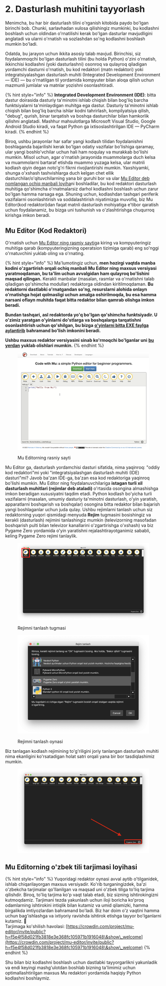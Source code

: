 # 2. Dasturlash muhitini tayyorlash

Menimcha, bu har bir dasturlash tilini o'rganish kitobida paydo bo'lgan birinchi bob. Chunki, sarlavhadan xulosa qilishingiz mumkinki, bu kodlashni boshlash uchun oldindan o'rnatilishi kerak bo'lgan dasturlar mavjudligini anglatadi va ularni o'rnatish va sozlashdan so'ng kodlashni boshlash mumkin bo'ladi.

Odatda, bu jarayon uchun ikkita asosiy talab mavjud. Birinchisi, siz foydalanmoqchi bo'lgan dasturlash tilini (bu holda Python) o'zini o'rnatish, ikkinchisi kodlashni (yoki dasturlashni) osonroq va qulayroq qiladigan yordamchi dasturni o'rnatish, bu kod redaktori (matn redaktori) yoki integratsiyalashgan dasturlash muhiti (Integrated Development Environment — IDE) — bu o'rnatilgan til yordamida kompyuter bilan aloqa qilish uchun mazmunli jumlalar va matnlar yozishni osonlashtiradi.

{% hint style="info" %}
**Integrated Development Environment (IDE)**: bitta dastur doirasida dasturiy ta'minotni ishlab chiqish bilan bog'liq barcha funktsiyalarni ta'minlaydigan muhitga ega dastur. Dasturiy ta'minotni ishlab chiqish bilan bog'liq barcha ishlar kodni tahrirlash, kompilyatsiya qilish, "debug", qurish, binar tarqatish va boshqa dasturchilar bilan hamkorlik qilishni anglatadi. Mashhur mahsulotlarga Microsoft Visual Studio, Google Android Studio kiradi, va faqat Python ga ixtisoslashtirilgan IDE — PyCharm kiradi.
{% endhint %}

Biroq, ushbu jarayonlar har safar yangi kodlash tilidan foydalanishni boshlaganda bajarilishi kerak bo'lgan odatiy vazifalar bo'lishiga qaramay, ular yangi boshlo'vchilar uchun hali ham noqulay va murakkab bo'lishi mumkin. Misol uchun, agar o'rnatish jarayonida muammolarga duch kelsa va muammolarni bartaraf etishda muammo yuzaga kelsa, ular matnli kodlash qiyin degan noto'g'ri fikrni rivojlantirishi mumkin. Yaxshiyamki, shunga o'xshash tashvishlarga duch kelgan chet ellik dasturchilar/o'qituvchilarning yana bir guruhi bor va ular [Mu Editor deb nomlangan ochiq manbali loyiha](https://github.com/mu-editor/mu)ni boshladilar, bu kod redaktori dasturlash muhitiga qo'shimcha o'rnatmalarsiz darhol kodlashni boshlash uchun zarur bo'lgan hamma narsaga ega. Shuning uchun, kodlashdan tashqari periferik vazifalarni osonlashtirish va soddalashtirish niyatimizga muvofiq, biz Mu Editor(kod redaktori)dan faqat matnli dasturlash mohiyatiga e'tibor qaratish uchun foydalanamiz, bu bizga uni tushunish va o'zlashtirishga chuqurroq kirishga imkon beradi.

## Mu Editor (Kod Redaktori)

O'rnatish uchun [Mu Editor ning rasmiy sayti](https://codewith.mu/en/download)ga kiring va kompyuteringiz muhitiga qarab (kompyuteringizning operatsion tizimiga qarab) eng so'nggi o'rnatuvchini yuklab oling va o'rnating.

{% hint style="info" %}
Ma'lumotingiz uchun, **men hozirgi vaqtda manba kodini o'zgartirish orqali ochiq manbali Mu Editor ning maxsus versiyasi yaratmoqdaman, bu ta'lim uchun avvalgidan ham qulayroq bo'lishini maqsad qilingan.** Kerakli manbalar (masalan, rasmlar va o'rnatishni talab qiladigan qo'shimcha modullar) redaktorga oldindan kiritilmoqdaman. **Bu redaktorni dastlabki o'rnatgandan so'ng, resurslarni alohida onlayn o'rnatishga hojat qolmasligi uchun amalga oshirilmoqda, bu esa hamma narsani oflayn muhitda faqat bitta redaktor bilan qamrab olishga imkon beradi.**

**Bundan tashqari, asl redaktorda yo'q bo'lgan qo'shimcha funktsiyadir. U o'zimiz yaratgan o'yinlarni do'stlarga va boshqalarga tarqatishni osonlashtirish uchun qo'shilgan, bu bizga** [**o'yinlarni bitta EXE faylga aylantirib**](ilova/exe.md) **bahramand bo'lish imkonini beradi.**&#x20;

**Ushbu maxsus redaktor versiyasini sinab ko'rmoqchi bo'lganlar uni** [**bu yerdan**](https://github.com/roboticsware/mu/releases/) **yuklab olishlari mumkin.**
{% endhint %}

<figure><img src=".gitbook/assets/image (40).png" alt=""><figcaption><p>Mu Editorning rasniy sayti</p></figcaption></figure>

Mu Editor ga, dasturlash yordamchisi dasturi sifatida, nima yaqinroq: "oddiy kod redaktori"mi yoki "integratsiyalashgan dasturlash muhiti (IDE) dasturi"mi? Javob ba'zan IDE-ga, ba'zan esa kod redaktoriga yaqinroq bo'lishi mumkin. Mu Editor ning foydalanuvchilariga **istagan turli xil dasturlash muhitlari (rejimlar deb ataladi)** o'rtasida osongina almashishga imkon beradigan xususiyatni taqdim etadi. Python kodlash bo'yicha turli vazifalarni (masalan, umumiy dasturiy ta'minotni dasturlash, o'yin yaratish, apparatlarni boshqarish va boshqalar) osongina bitta redaktor bilan bajarish yangi boshlaganlar uchun juda qulay. Ushbu rejimlarni tanlash uchun siz redaktorning yuqori qismidagi menyuda **Rejim** tugmasini bosishingiz va kerakli (dasturlash) rejimini tanlashingiz mumkin (televizorning masofadan boshqarish pulti bilan televizor kanallarini o'zgartirishga o'xshash) va biz Pygame Zero yordamida o'yin yaratishni rejalashtirayotganimiz sababli, keling Pygame Zero rejimi tanlaylik.

<figure><img src=".gitbook/assets/image (29).png" alt=""><figcaption><p>Rejimni tanlash tugmasi</p></figcaption></figure>

<figure><img src=".gitbook/assets/mode_sel.png" alt=""><figcaption><p>Rejimni tanlash oynasi</p></figcaption></figure>

Biz tanlagan kodlash rejimining to'g'riligini joriy tanlangan dasturlash muhiti nima ekanligini ko'rsatadigan holat satri orqali yana bir bor tasdiqlashimiz mumkin.

<figure><img src=".gitbook/assets/image (1) (2).png" alt=""><figcaption></figcaption></figure>

## Mu Editorning o'zbek tili tarjimasi loyihasi

{% hint style="info" %}
Yuqoridagi redaktor oynasi avval aytib o'tilganidek, ishlab chiqarilayorgan maxsus versiyadir. Ko'rib turganingizdek, ba'zi o'zbekcha tarjimalar qo'llanilgan va maqsad uni o'zbek tiliga to'liq tarjima qilishdir. Biroq, to'liq tarjima ko'p vaqt talab etadi, biz sizning ishtirokingizni kutmoqdamiz. Tarjimani tezda yakunlash uchun iloji boricha ko'proq odamlarning ishtirokini intiqlik bilan kutamiz va umid qilamizki, hamma birgalikda imtiyozlardan bahramand bo'ladi. Biz har doim o'z vaqtini hamma uchun bag'ishlashga va ixtiyoriy ravishda ishtirok etishga tayyor bo'lganlarni kutamiz. 🙏\
Tarjimaga ko'shilish havolasi: [https://crowdin.com/project/mu-editor/invite/public?h=f5e4f58d021fb3818e3e368fc105971b1916048\&show\_welcome](https://crowdin.com/project/mu-editor/invite/public?h=f5e4f58d021fb3818e3e368fc105971b1916048\&show\_welcome)
{% endhint %}

Shu bilan biz kodlashni boshlash uchun dastlabki tayyorgarlikni yakunladik va endi keyingi mashg'ulotdan boshlab bizning ta'limimiz uchun optimallashtirilgan maxsus Mu redaktori yordamida haqiqiy Python kodlashni boshlaymiz.
